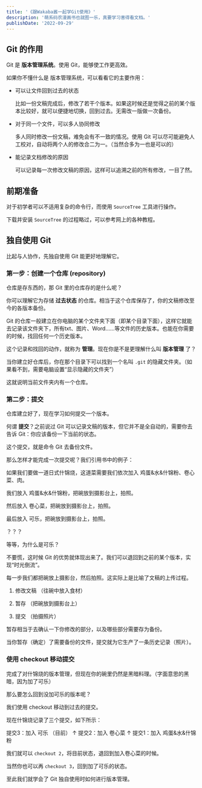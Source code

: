 ```yaml
---
title: '《跟Wakaba酱一起学Git使用》'
description: '萌系码农漫画书也就图一乐，真要学习害得看文档。'
publishDate: '2022-09-29'
---
```


## Git 的作用

Git 是 **版本管理系统**。使用 Git，能够使工作更高效。

如果你不懂什么是 版本管理系统，可以看看它的主要作用：

- 可以让文件回到过去的状态

  比如一份文稿完成后，修改了若干个版本。如果这时候还是觉得之前的某个版本比较好，就可以便捷地切换，回到过去。无需改一版做一次备份。

- 对于同一个文件，可以多人协同修改

  多人同时修改一份文稿，难免会有不一致的情况。使用 Git 可以尽可能避免人工校对，自动将两个人的修改合二为一。（当然合多为一也是可以的）

- 能记录文档修改的原因

  可以记录每一次修改文稿的原因，这样可以追溯之前的所有修改，一目了然。

## 前期准备

对于初学者可以不适用复杂的命令行，而使用 ```SourceTree``` 工具进行操作。

下载并安装 ```SourceTree``` 的过程略过，可以参考网上的各种教程。

## 独自使用 Git

比起与人协作，先独自使用 Git 能更好地理解它。

### 第一步：创建一个仓库 (repository)

仓库是存东西的，那 Git 里的仓库存的是什么呢？

你可以理解它为存储 **过去状态** 的仓库。相当于这个仓库保存了，你的文稿修改至今的各版本备份。

Git 的仓库一般建立在你电脑的某个文件夹下面（即某个目录下面），这样它就能去记录该文件夹下，所有txt、图片、Word……等文件的历史版本。也能在你需要的时候，找回任何一个历史版本。

这个记录和找回的动作，就称为 **管理**。现在你是不是更理解什么叫 **版本管理** 了？

当你建立好仓库后，你在那个目录下可以找到一个名叫 ```.git``` 的隐藏文件夹。（如果看不到，需要电脑设置“显示隐藏的文件夹”）

这就说明当前文件夹内有一个仓库。

### 第二步：提交

仓库建立好了，现在学习如何提交一个版本。

何谓 **提交**？之前说过 Git 可以记录文稿的版本，但它并不是全自动的，需要你去告诉 Git：你应该备份一下当前的状态。

这个提交，就是命令 Git 去备份文件。

那么怎样才能完成一次提交呢？我们引用书中的例子：

如果我们要做一道日式什锦烧，这道菜需要我们依次加入 鸡蛋&水&什锦粉、卷心菜、肉。

我们放入 鸡蛋&水&什锦粉，把碗放到摄影台上，拍照。

然后放入 卷心菜，把碗放到摄影台上，拍照。

最后放入 可乐，把碗放到摄影台上，拍照。

？？？

等等，为什么是可乐？

不要慌，这时候 Git 的优势就体现出来了。我们可以退回到之前的某个版本，实现“时光倒流”。

每一步我们都把碗放上摄影台，然后拍照。这实际上是比喻了文稿的上传过程。

1. 修改文稿 （往碗中放入食材）

2. 暂存 （把碗放到摄影台上）

3. 提交 （拍摄照片）

暂存相当于去确认一下你修改的部分，以及哪些部分需要存为备份。

当你暂存（确定）了需要备份的文件，提交就为它生产了一条历史记录（照片）。

### 使用 checkout 移动提交

完成了对什锦烧的版本管理，但现在你的碗里仍然是黑暗料理。（字面意思的黑暗，因为加了可乐）

那么要怎么回到没加可乐的版本呢？

我们使用 checkout 移动到过去的提交。

现在什锦烧记录了三个提交，如下所示：

提交3：加入 可乐 （目前）
↑
提交2：加入 卷心菜
↑
提交1：加入 鸡蛋&水&什锦粉

我们就可以 ```checkout 2```，将目前状态，退回到加入卷心菜的时候。

当然你也可以再 ```checkout 3```，回到加了可乐的状态。

至此我们就学会了 Git 独自使用时如何进行版本管理。

###